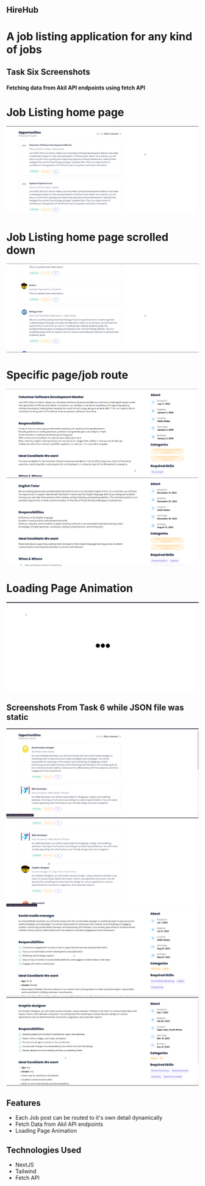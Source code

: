 ## HireHub

# A job listing application for any kind of jobs

## Task Six Screenshots

#### Fetching data from Akil API endpoints using fetch API

# Job Listing home page

![alt text](./screenshots/image4.png)

# Job Listing home page scrolled down

![alt text](./screenshots/image5.png)

# Specific page/job route

![alt text](./screenshots/image6.png)
![alt text](./screenshots/image7.png)

# Loading Page Animation

![alt text](./screenshots/image8.png)

## Screenshots From Task 6 while JSON file was static

![Screenshot One](./screenshots/image.png)
![Screenshot Two](./screenshots/image-1.png)
![Screenshot Three](./screenshots/image-2.png)
![Screenshot Four](./screenshots/image-3.png)

## Features

- Each Job post can be routed to it's own detail dynamically
- Fetch Data from Akil API endpoints
- Loading Page Animation

## Technologies Used

- NextJS
- Tailwind
- Fetch API
